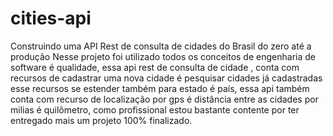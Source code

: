 # cities-api
Construindo uma API Rest de consulta de cidades do Brasil do zero até a produção
Nesse projeto foi utilizado todos os conceitos de engenharia de software é qualidade, essa api rest de consulta de cidade , conta com recursos de cadastrar uma nova cidade é pesquisar cidades já cadastradas esse recursos se estender também para estado é país, essa api também conta com recurso de localização por gps é distância entre as cidades por milias é quilômetro, como profissional estou bastante contente por ter entregado mais um projeto 100% finalizado.
